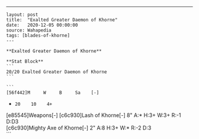 ---
    layout: post
    title:  "Exalted Greater Daemon of Khorne"
    date:   2020-12-05 00:00:00
    source: Wahapedia
    tags: [blades-of-khorne]
    ---
    
    **Exalted Greater Daemon of Khorne**
    
    **Stat Block**
    ```
    20/20 Exalted Greater Daemon of Khorne
    ```
    
    ```
    [56f442]M     W     B     Sa    [-]
*     20    10    4+    
[e85545]Weapons[-]
[c6c930]Lash of Khorne[-]
8"     A:*    H:3+   W:3+   R:-1   D:D3  
[c6c930]Mighty Axe of Khorne[-]
2"     A:8    H:3+   W:*    R:-2   D:3   
    ```
    
    
    
